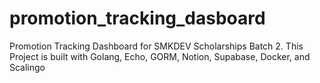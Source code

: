 # promotion_tracking_dasboard
Promotion Tracking Dashboard for SMKDEV Scholarships Batch 2. This Project is built with Golang, Echo, GORM, Notion, Supabase, Docker, and Scalingo
